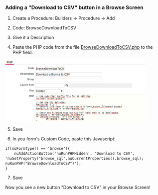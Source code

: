 ### Adding a "Download to CSV" button in a Browse Screen

1. Create a Procedure: Builders -> Procedure -> Add

2. Code: BrowseDownloadToCSV

3. Give it a Description

4. Paste the PHP code from the file [BrowseDownloadToCSV.php](BrowseDownloadToCSV.php) to the PHP field.

<p align="left">
  <img src="screenshots/BrowseDownloadToCSV.png" width="450">
</p>

5. Save

6. In you form's Custom Code, paste this Javascript:

```
if(nuFormType() == 'browse'){
    nuAddActionButton('nuRunPHPHidden', 'Download to CSV', 'nuSetProperty("browse_sql",nuCurrentProperties().browse_sql); nuRunPHP("BrowseDownloadToCSV")');
}
```

7. Save

Now you see a new button "Download to CSV" in your Browse Screen!
